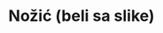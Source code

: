 ---
layout: product
title: "Nožić (beli sa slike)"
price: "1200" 
desc: "Nožić"
img_path: "/assets/img/CT001.webp"
brand: "AMMO"
available: true
special_offer: false
new: true
soon: false
cat: "070000"
subcat: "070100"
subsubcat: "070105"
sifra: "CT001"
popular: false
spec: false
---